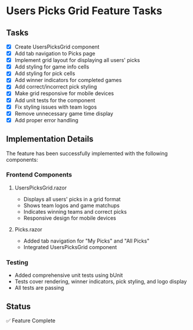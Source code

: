 # Users Picks Grid Feature Tasks

## Tasks
- [x] Create UsersPicksGrid component
- [x] Add tab navigation to Picks page
- [x] Implement grid layout for displaying all users' picks
- [x] Add styling for game info cells
- [x] Add styling for pick cells
- [x] Add winner indicators for completed games
- [x] Add correct/incorrect pick styling
- [x] Make grid responsive for mobile devices
- [x] Add unit tests for the component
- [x] Fix styling issues with team logos
- [x] Remove unnecessary game time display
- [x] Add proper error handling

## Implementation Details
The feature has been successfully implemented with the following components:

### Frontend Components
1. UsersPicksGrid.razor
   - Displays all users' picks in a grid format
   - Shows team logos and game matchups
   - Indicates winning teams and correct picks
   - Responsive design for mobile devices

2. Picks.razor
   - Added tab navigation for "My Picks" and "All Picks"
   - Integrated UsersPicksGrid component

### Testing
- Added comprehensive unit tests using bUnit
- Tests cover rendering, winner indicators, pick styling, and logo display
- All tests are passing

## Status
✅ Feature Complete
